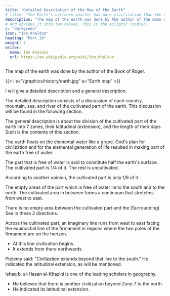 ```yaml
---
title: "Detailed Description of the Map of the Earth"
# title: "The Earth's northern quarter has more civilization than the southern"
description: "The map of the earth was done by the author of the Book of Roger. "
# and divides it into two halves. This is the ecliptic (zodiac)
c: "darkgreen"
icon: "Ibn Khaldun"
heading: "Part 2b"
weight: 7
writer:
  name: Ibn Khaldun
  url: https://en.wikipedia.org/wiki/Ibn_Khaldun
---
```




The map of the earth was done by the author of the Book of Roger. 

<!-- Then, we shall give a detailed description of the map. -->

{{< i s="/graphics/history/earth.jpg" a="Earth map" >}}

<!-- ### DETAILED DESCRIPTION OF THE MAP 44 -->

I will give a detailed description and a general description.

The detailed description consists of a discussion of each country, mountain, sea, and river of the cultivated part of the earth. This discussion will be found in the following section.

The general description is about the division of the cultivated part of the earth into 7 zones, their latitudinal (extension), and the length of their days. Such is the contents of this section.

<!-- 45 -->
The earth floats on the elemental water like a grape. God's plan for civilization and for the elemental generation of life resulted in making part of the earth free of water. 

The part that is free of water is said to constitute half the earth's surface. The cultivated part is 1/4 of it. The rest is uncultivated.

According to another opinion, the cultivated part is only 1/6 of it. 

The empty areas of the part which is free of water lie to the south and to the north. The cultivated area in between forms a continuum that stretches from west to east. 

There is no empty area between the cultivated part and the (Surrounding) Sea in these 2 directions.

Across the cultivated part, an imaginary line runs from west to east facing the equinoctial line of the firmament in regions where the two poles of the firmament are on the horizon.
- At this line civilization begins.
- It extends from there northwards.

Ptolemy said: "Civilization extends beyond that line to the south." He indicated the latitudinal extension, as will be mentioned.
<!-- 46  47 48 -->

Ishaq b. al-Hasan al-Khazini is one of the leading scholars in geography. 
- He believes that there is another civilization beyond Zone 7 to the north. 
- He indicated its latitudinal extension.


<!-- Legend:

1 South 41 Mukrin
2 West 42 Kirmin
3 North 43 Firs
4 East 44 al-Bahlus
5 Empty beyond the equator because
of the heat 45 Azerbaijan6 Equator 46 Desert
7 Lamlam Country 47 Khurasin
8 Maghzawah (Maguzawa?) 48 Khuwirizm
9 Kanem 49 Eastern India
[Country
10 Bornu 50 Tashkent
11 Gawgaw 51 Soghd
12 Zaghiy 52 China
13 at-Tijuwin 53 Tughuzghuz
14 Nubia 54 Gascogne
15 Abyssinia 55 Brittany
16 Ghanah 56 Calabria
17 Lamtah 57 France
18 as-Sus 58 Venice
19 Morocco 59 Germany (Alaminiyah)
20 Tangier 60 Macedonia
21 Sinhijah 61 Bohemia
22 Dar'ah 62 Jathuliyah
23 Ifriqiyah 63 Jarmaniyah
24 Fezzan 64 al-Baylagin
25 Jarid 65 Armenia
26 Kawir 66 Tabaristan
27 Desert of Berenice 67 Alans
28 Inner Oases 68 Bashqirs
29 Upper Egypt 69 Bulgars
30 Egypt 70 Pechenegs
31 Beja 71 Stinking Land
32 Hijiz 72 Waste Country
33 Syria 73 Magog
34 Yemen 74 Ghuzz
35 Yamimah 75 Tiirgish
36 al-Basrah 76 Adhkish
37 'Iraq 77 Khallukh
38 ash-Shihr 78 Gog
39 Oman 79 Kimik
40 Western India 80 Empty in the north because of the cold
 -->